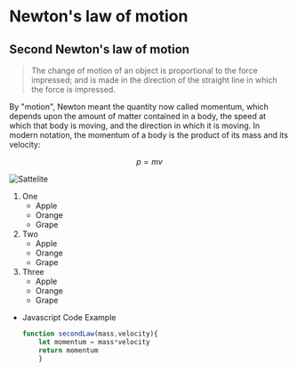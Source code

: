 # Newton's law of motion
## Second Newton's law of motion

> The change of motion of an object is proportional to the force impressed; and is made in the direction of the straight line in which the force is impressed.
 

By "motion", Newton meant the quantity now called momentum, which depends upon the amount of matter contained in a body, the speed at which that body is moving, and the direction in which it is moving. In modern notation, the momentum of a body is the product of its mass and its velocity:

$$ p = mv $$

![Sattelite](https://raw.githubusercontent.com/iansyahr/MDBlog/main/blog/assets/satelite.avif)

1. One
    - Apple
    - Orange
    - Grape
2. Two
    - Apple
    - Orange
    - Grape
3. Three
    - Apple
    - Orange
    - Grape

- Javascript Code Example
    ```javascript
    function secondLaw(mass,velocity){
        let momentum = mass*velocity
        return momentum
        }
    ```
